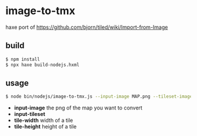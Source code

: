 # image-to-tmx

haxe port of https://github.com/bjorn/tiled/wiki/Import-from-Image

## build

```bash
$ npm install
$ npx haxe build-nodejs.hxml
```

## usage

```bash
$ node bin/nodejs/image-to-tmx.js --input-image MAP.png --tileset-image TILESET.png --tile-width 16 --tile-height 16
```

- **input-image** the png of the map you want to convert
- **input-tileset**
- **tile-width** width of a tile
- **tile-height** height of a tile
